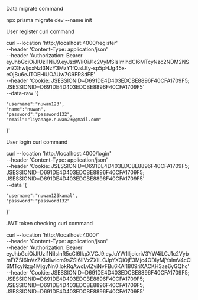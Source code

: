 Data migrate command 


npx prisma migrate dev --name init


User register curl command 


curl --location 'http://localhost:4000/register' \
--header 'Content-Type: application/json' \
--header 'Authorization: Bearer eyJhbGciOiJIUzI1NiJ9.eyJzdWIiOiJ1c2VyMSIsImlhdCI6MTcyNzc2NDM2NSwiZXhwIjoxNzI3NzY3MzY1fQ.sLEy-sp5pHJg45x-eOjBu6eJTOEHiUOAUw7G9FR8dFE' \
--header 'Cookie: JSESSIONID=D691DE4D403EDCBE8896F40CFA1709F5; JSESSIONID=D691DE4D403EDCBE8896F40CFA1709F5' \
--data-raw '{
    
    "username":"nuwan123",
    "name":"nuwan",
    "password":"password132",
    "email":"liyanage.nuwan23@gmail.com"
}'


User login curl command 


curl --location 'http://localhost:4000/login' \
--header 'Content-Type: application/json' \
--header 'Cookie: JSESSIONID=D691DE4D403EDCBE8896F40CFA1709F5; JSESSIONID=D691DE4D403EDCBE8896F40CFA1709F5; JSESSIONID=D691DE4D403EDCBE8896F40CFA1709F5' \
--data '{
    
    "username":"nuwan123kamal",
    "password":"password132"
}'


JWT token checking curl command


curl --location 'http://localhost:4000/' \
--header 'Content-Type: application/json' \
--header 'Authorization: Bearer eyJhbGciOiJIUzI1NiIsInR5cCI6IkpXVCJ9.eyJuYW1lIjoicnV3YW4iLCJ1c2VybmFtZSI6InVzZXIxIiwicm9sZSI6IlVzZXIiLCJpYXQiOjE3Mjc4ODIyMjYsImV4cCI6MTcyNzg4MjgyNn0.lokRqAwcLvlZyiNvFBu6KAi1809riXACKH3ae6yGQhc' \
--header 'Cookie: JSESSIONID=D691DE4D403EDCBE8896F40CFA1709F5; JSESSIONID=D691DE4D403EDCBE8896F40CFA1709F5; JSESSIONID=D691DE4D403EDCBE8896F40CFA1709F5; JSESSIONID=D691DE4D403EDCBE8896F40CFA1709F5'
